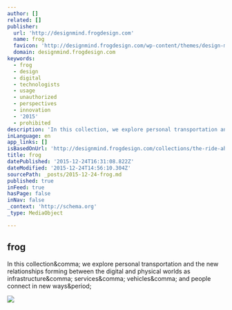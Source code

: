 ```yaml
---
author: []
related: []
publisher:
  url: 'http://designmind.frogdesign.com'
  name: frog
  favicon: 'http://designmind.frogdesign.com/wp-content/themes/design-mind-4/static/icons/favicon.ico'
  domain: designmind.frogdesign.com
keywords:
  - frog
  - design
  - digital
  - technologists
  - usage
  - unauthorized
  - perspectives
  - innovation
  - '2015'
  - prohibited
description: 'In this collection, we explore personal transportation and the new relationships forming between the digital and physical worlds as infrastructure, services, vehicles, and people connect in new ways.'
inLanguage: en
app_links: []
isBasedOnUrl: 'http://designmind.frogdesign.com/collections/the-ride-ahead/'
title: frog
datePublished: '2015-12-24T16:31:08.822Z'
dateModified: '2015-12-24T14:56:10.304Z'
sourcePath: _posts/2015-12-24-frog.md
published: true
inFeed: true
hasPage: false
inNav: false
_context: 'http://schema.org'
_type: MediaObject

---
```

<article style=""><h1>frog</h1><p>In this collection&amp;comma; we explore personal transportation and the new relationships forming between the digital and physical worlds as infrastructure&amp;comma; services&amp;comma; vehicles&amp;comma; and people connect in new ways&amp;period;</p><img src="http://designmind.frogdesign.com/wp-content/uploads/2015/09/GalleryHeader_final_150829-1200x550.jpg" /></article>
